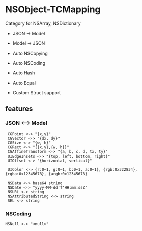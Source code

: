 # NSObject-TCMapping

Category for NSArray, NSDictionary

- JSON -> Model

- Model -> JSON

- Auto NSCopying

- Auto NSCoding

- Auto Hash

- Auto Equal

- Custom Struct support


## features

### JSON <--> Model 

```
 CGPoint <-> "{x,y}"
 CGVector <-> "{dx, dy}"
 CGSize <-> "{w, h}"
 CGRect <-> "{{x,y},{w, h}}"
 CGAffineTransform <-> "{a, b, c, d, tx, ty}"
 UIEdgeInsets <-> "{top, left, bottom, right}"
 UIOffset <-> "{horizontal, vertical}"
 
 UIColor <-> {r:0~1, g:0~1, b:0~1, a:0~1}, {rgb:0x322834}, {rgba:0x12345678}, {argb:0x12345678}

 NSData <-> base64 string
 NSDate <-> "yyyy-MM-dd'T'HH:mm:ssZ"
 NSURL <-> string
 NSAttributedString <-> string
 SEL <-> string
```

### NSCoding

```
NSNull <-> "<null>"
```




